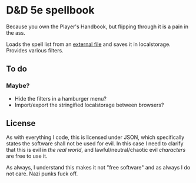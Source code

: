# D&D 5e spellbook
Because you own the Player's Handbook, but flipping through it is a pain in the ass.

Loads the spell list from an [external file](https://www.reddit.com/r/DnD/comments/33i1hd/5e_spell_reference_mobile_app/cqocaf8/) and saves it in localstorage. Provides various filters.

## To do
### Maybe?
* Hide the filters in a hamburger menu?
* Import/export the stringified localstorage between browsers?

## License
As with everything I code, this is licensed under JSON, which specifically states the software shall not be used for evil. In this case I need to clarify that this is evil in *the real world*, and lawful/neutral/chaotic evil *characters* are free to use it.

As always, I understand this makes it not "free software" and as always I do not care. Nazi punks fuck off.
